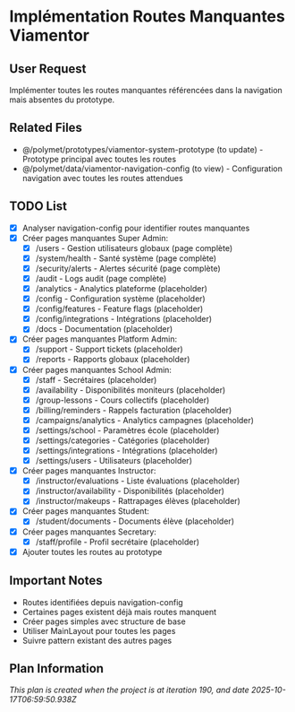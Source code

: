 # Implémentation Routes Manquantes Viamentor

## User Request
Implémenter toutes les routes manquantes référencées dans la navigation mais absentes du prototype.

## Related Files
- @/polymet/prototypes/viamentor-system-prototype (to update) - Prototype principal avec toutes les routes
- @/polymet/data/viamentor-navigation-config (to view) - Configuration navigation avec toutes les routes attendues

## TODO List
- [x] Analyser navigation-config pour identifier routes manquantes
- [x] Créer pages manquantes Super Admin:
  - [x] /users - Gestion utilisateurs globaux (page complète)
  - [x] /system/health - Santé système (page complète)
  - [x] /security/alerts - Alertes sécurité (page complète)
  - [x] /audit - Logs audit (page complète)
  - [x] /analytics - Analytics plateforme (placeholder)
  - [x] /config - Configuration système (placeholder)
  - [x] /config/features - Feature flags (placeholder)
  - [x] /config/integrations - Intégrations (placeholder)
  - [x] /docs - Documentation (placeholder)
- [x] Créer pages manquantes Platform Admin:
  - [x] /support - Support tickets (placeholder)
  - [x] /reports - Rapports globaux (placeholder)
- [x] Créer pages manquantes School Admin:
  - [x] /staff - Secrétaires (placeholder)
  - [x] /availability - Disponibilités moniteurs (placeholder)
  - [x] /group-lessons - Cours collectifs (placeholder)
  - [x] /billing/reminders - Rappels facturation (placeholder)
  - [x] /campaigns/analytics - Analytics campagnes (placeholder)
  - [x] /settings/school - Paramètres école (placeholder)
  - [x] /settings/categories - Catégories (placeholder)
  - [x] /settings/integrations - Intégrations (placeholder)
  - [x] /settings/users - Utilisateurs (placeholder)
- [x] Créer pages manquantes Instructor:
  - [x] /instructor/evaluations - Liste évaluations (placeholder)
  - [x] /instructor/availability - Disponibilités (placeholder)
  - [x] /instructor/makeups - Rattrapages élèves (placeholder)
- [x] Créer pages manquantes Student:
  - [x] /student/documents - Documents élève (placeholder)
- [x] Créer pages manquantes Secretary:
  - [x] /staff/profile - Profil secrétaire (placeholder)
- [x] Ajouter toutes les routes au prototype

## Important Notes
- Routes identifiées depuis navigation-config
- Certaines pages existent déjà mais routes manquent
- Créer pages simples avec structure de base
- Utiliser MainLayout pour toutes les pages
- Suivre pattern existant des autres pages

  
## Plan Information
*This plan is created when the project is at iteration 190, and date 2025-10-17T06:59:50.938Z*
